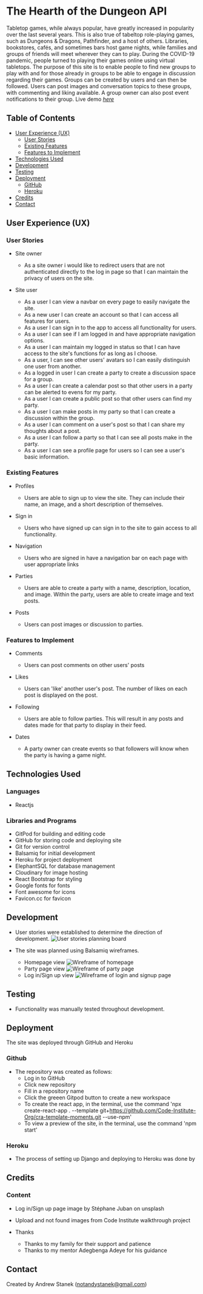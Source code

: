 # The Hearth of the Dungeon API

Tabletop games, while always popular, have greatly increased in popularity over the last several years. This is also true of tabeltop role-playing games, such as Dungeons & Dragons, Pathfinder, and a host of others. Libraries, bookstores, cafés, and sometimes bars host game nights, while families and groups of friends will meet wherever they can to play. During the COVID-19 pandemic, people turned to playing their games online using virtual tabletops. The purpose of this site is to enable people to find new groups to play with and for those already in groups to be able to engage in discussion regarding their games. Groups can be created by users and can then be followed. Users can post images and conversation topics to these groups, with commenting and liking available. A group owner can also post event notifications to their group.
Live demo [_here_](https://notandy82-hearth-of-the-dungeon.herokuapp.com/)


## Table of Contents
* [User Experience (UX)](#user-experience)
  * [User Stories](#user-stories)
  * [Existing Features](#existing-features)
  * [Features to Implement](#features-to-implement)
* [Technologies Used](#technologies-used)
* [Development](#development)
* [Testing](#testing)
* [Deployment](#deployment)
  * [GitHub](#github)
  * [Heroku](#heroku)
* [Credits](#credits)
* [Contact](#contact)


## User Experience (UX)

### User Stories
- Site owner
  - As a site owner i would like to redirect users that are not authenticated directly to the log in page so that I can maintain the privacy of users on the site.

- Site user 
  - As a user I can view a navbar on every page to easily navigate the site.
  - As a new user I can create an account so that I can access all features for users.
  - As a user I can sign in to the app to access all functionality for users.
  - As a user I can see if I am logged in and have appropriate navigation options.
  - As a user I can maintain my logged in status so that I can have access to the site's functions for as long as I choose.
  - As a user, I can see other users' avatars so I can easily distinguish one user from another.
  - As a logged in user I can create a party to create a discussion space for a group.
  - As a user I can create a calendar post so that other users in a party can be alerted to evens for my party.
  - As a user I can create a public post so that other users can find my party.
  - As a user I can make posts in my party so that I can create a discussion within the group.
  - As a user I can comment on a user's post so that I can share my thoughts about a post.
  - As a user I can follow a party so that I can see all posts make in the party.
  - As a user I can see a profile page for users so I can see a user's basic information.


### Existing Features

- Profiles
  - Users are able to sign up to view the site. They can include their name, an image, and a short description of themselves.

- Sign in
  - Users who have signed up can sign in to the site to gain access to all functionality.

- Navigation
  - Users who are signed in have a navigation bar on each page with user appropriate links

- Parties
  - Users are able to create a party with a name, description, location, and image. Within the party, users are able to create image and text posts.

- Posts
  - Users can post images or discussion to parties.


### Features to Implement

- Comments
  - Users can post comments on other users' posts

- Likes
  - Users can 'like' another user's post. The number of likes on each post is displayed on the post.

- Following
  - Users are able to follow parties. This will result in any posts and dates made for that party to display in their feed.

- Dates
  - A party owner can create events so that followers will know when the party is having a game night.

## Technologies Used

### Languages

- Reactjs

### Libraries and Programs
- GitPod for building and editing code
- GitHub for storing code and deploying site
- Git for version control
- Balsamiq for initial development
- Heroku for project deployment
- ElephantSQL for database management
- Cloudinary for image hosting
- React Bootstrap for styling
- Google fonts for fonts
- Font awesome for icons
- Favicon.cc for favicon


## Development
- User stories were established to determine the direction of development.
![User stories planning board](src/assets/hearth_user_stories.png)

- The site was planned using Balsamiq wireframes.
  - Homepage view
![Wireframe of homepage](src/assets/hearth_wireframe_1.png)
  - Party page view
![Wireframe of party page](src/assets/hearth_wireframe_2.png)
  - Log in/Sign up view
![Wireframe of login and signup page](src/assets/hearth_wireframe_3.png)


## Testing

- Functionality was manually tested throughout development.


## Deployment
The site was deployed through GitHub and Heroku

### Github
 - The repository was created as follows:
   - Log in to GitHub
   - Click new repository
   - Fill in a repository name
   - Click the greeen Gitpod button to create a new workspace
   - To create the react app, in the terminal, use the command 'npx create-react-app . --template git+https://github.com/Code-Institute-Org/cra-template-moments.git --use-npm'
   - To view a preview of the site, in the terminal, use the command 'npm start'

### Heroku
 - The process of setting up Django and deploying to Heroku was done by 


## Credits

### Content
- Log in/Sign up page image by Stéphane Juban on unsplash
- Upload and not found images from Code Institute walkthrough project
  
- Thanks
  - Thanks to my family for their support and patience
  - Thanks to my mentor Adegbenga Adeye for his guidance


## Contact
Created by Andrew Stanek (notandystanek@gmail.com)